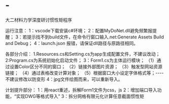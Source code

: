 # -
大二材料力学深度研讨惯性矩程序
 
运行注意：
1：vscode下载安装c#环境；
2：配置MyDoNet.dll避免频繁报提醒；
3：若提示找不到build文件，在命令行窗口输入.net:Generate Assets Build and Debug；
4：launch.json 报错，请保证dll路径与原路径相同。

各部分介绍：
1.Resources.cs和Setting.cs为app生成配置文件，不建议改动；
2:Program.cs为系统初始化启动文件；
3：Form1.cs为主体运行模块；
  （1）通过设置Color区分不同的窗口；
  （2）链接外部图片资源；
  （3）触发型网站资源链接；
  （4）通过表格改变计算对象；
  （5）根据窗口大小设定字体格式等；----不建议修改以防变形
 4：jpg文件绘图而来，可以重新导入。
 
 计划提升部分：
 1：用react重述，拆解Form1文件为css，js
 2：增加端口导入功能，“实现DWG等格式导入”
 3：拆分网格有限元化计算任意截面惯性矩             

